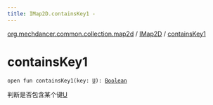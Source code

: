 ```yaml
---
title: IMap2D.containsKey1 - 
---
```


[org.mechdancer.common.collection.map2d](../index.html) / [IMap2D](index.html) / [containsKey1](./contains-key1.html)

# containsKey1

`open fun containsKey1(key: `[`U`](index.html#U)`): `[`Boolean`](https://kotlinlang.org/api/latest/jvm/stdlib/kotlin/-boolean/index.html)

判断是否包含某个键[U](index.html#U)

